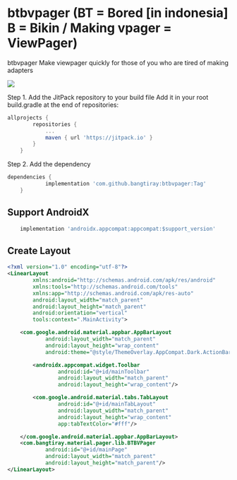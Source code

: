 # btbvpager (BT = Bored [in indonesia] B = Bikin / Making vpager = ViewPager)
btbvpager Make viewpager quickly for those of you who are tired of making adapters

[![](https://jitpack.io/v/bangtiray/btbvpager.svg)](https://jitpack.io/#bangtiray/btbvpager) 

Step 1. Add the JitPack repository to your build file
Add it in your root build.gradle at the end of repositories:
```gradle
allprojects {
		repositories {
			...
			maven { url 'https://jitpack.io' }
		}
	}
```
Step 2. Add the dependency
```gradle
dependencies {
	        implementation 'com.github.bangtiray:btbvpager:Tag'
	}
```
## Support AndroidX
```gradle
    implementation 'androidx.appcompat:appcompat:$support_version'
```    
## Create Layout
```xml
<?xml version="1.0" encoding="utf-8"?>
<LinearLayout
        xmlns:android="http://schemas.android.com/apk/res/android"
        xmlns:tools="http://schemas.android.com/tools"
        xmlns:app="http://schemas.android.com/apk/res-auto"
        android:layout_width="match_parent"
        android:layout_height="match_parent"
        android:orientation="vertical"
        tools:context=".MainActivity">

    <com.google.android.material.appbar.AppBarLayout
            android:layout_width="match_parent"
            android:layout_height="wrap_content"
            android:theme="@style/ThemeOverlay.AppCompat.Dark.ActionBar">

        <androidx.appcompat.widget.Toolbar
                android:id="@+id/mainToolbar"
                android:layout_width="match_parent"
                android:layout_height="wrap_content"/>

        <com.google.android.material.tabs.TabLayout
                android:id="@+id/mainTabLayout"
                android:layout_width="match_parent"
                android:layout_height="wrap_content"
                app:tabTextColor="#fff"/>

    </com.google.android.material.appbar.AppBarLayout>
    <com.bangtiray.material.pager.lib.BTBVPager
            android:id="@+id/mainPage"
            android:layout_width="match_parent"
            android:layout_height="match_parent"/>
</LinearLayout>
```

